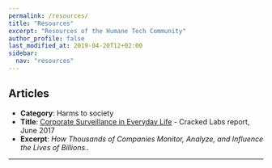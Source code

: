 ```yaml
---
permalink: /resources/
title: "Resources"
excerpt: "Resources of the Humane Tech Community"
author_profile: false
last_modified_at: 2019-04-20T12+02:00
sidebar:
  nav: "resources"
---
```


## Articles

-  **Category**: Harms to society
- **Title**: [Corporate Surveillance in Everyday Life](https://crackedlabs.org/en/corporate-surveillance) - Cracked Labs report, June 2017
-  **Excerpt**: _How Thousands of Companies Monitor, Analyze, and Influence the Lives of Billions.._

---
